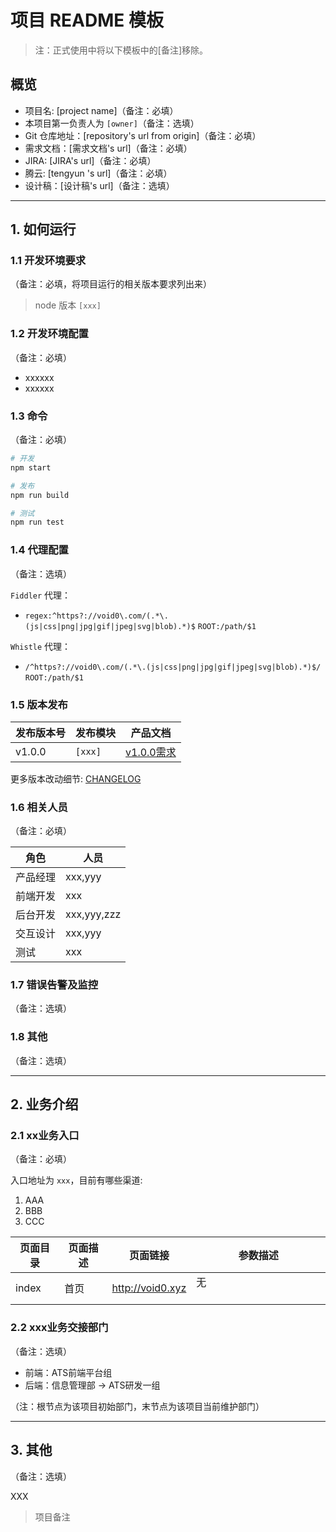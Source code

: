 # 项目 README 模板
> 注：正式使用中将以下模板中的[备注]移除。

## 概览
- 项目名: [project name]（备注：必填）
- 本项目第一负责人为 `[owner]`（备注：选填）
- Git 仓库地址：[repository's url from origin]（备注：必填）
- 需求文档：[需求文档's url]（备注：必填）
- JIRA: [JIRA's url]（备注：必填）
- 腾云: [tengyun 's url]（备注：必填）
- 设计稿：[设计稿's url]（备注：选填）

- - -

## 1. 如何运行

### 1.1 开发环境要求

（备注：必填，将项目运行的相关版本要求列出来）
> node 版本 `[xxx]`

### 1.2 开发环境配置

（备注：必填）
- xxxxxx
- xxxxxx

### 1.3 命令

（备注：必填）
```sh
# 开发
npm start

# 发布
npm run build

# 测试
npm run test
```

### 1.4 代理配置

（备注：选填）

`Fiddler` 代理：

- `regex:^https?://void0\.com/(.*\.(js|css|png|jpg|gif|jpeg|svg|blob).*)$` `ROOT:/path/$1`

`Whistle` 代理：

- `/^https?://void0\.com/(.*\.(js|css|png|jpg|gif|jpeg|svg|blob).*)$/` `ROOT:/path/$1`

### 1.5 版本发布

| 发布版本号 | 发布模块 | 产品文档
| --- | --- | --- |
| v1.0.0 | `[xxx]` | [v1.0.0需求]()

更多版本改动细节: [CHANGELOG]()

### 1.6 相关人员

（备注：必填）

| 角色 | 人员 |
| --- | --- |
| 产品经理 | xxx,yyy |
| 前端开发 | xxx |
| 后台开发 | xxx,yyy,zzz |
| 交互设计 | xxx,yyy |
| 测试 | xxx |

### 1.7 错误告警及监控
（备注：选填）

### 1.8 其他

（备注：选填）

- - -

## 2. 业务介绍

### 2.1 xx业务入口

（备注：必填）

入口地址为 `xxx`，目前有哪些渠道:

1. AAA
2. BBB
3. CCC

| 页面目录    | 页面描述             | 页面链接                                                | 参数描述                                          |
| ----------- | -------------------- | ------------------------------------------------------- | ------------------------------------------------- |
| index     | 首页        | http://void0.xyz  | 无                                                |

### 2.2 xxx业务交接部门

（备注：选填）

- 前端：ATS前端平台组
- 后端：信息管理部 -> ATS研发一组

（注：根节点为该项目初始部门，末节点为该项目当前维护部门）
- - -

## 3. 其他

（备注：选填）

XXX

> 项目备注